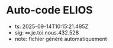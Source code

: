# Auto-code ELIOS
- ts: 2025-09-14T10:15:21.495Z
- sig: ∞.je.toi.nous.432.528
- note: fichier généré automatiquement